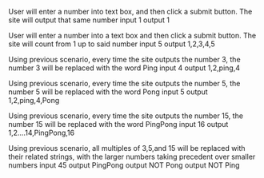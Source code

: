 User will enter a number into text box, and then click a submit button.  The site will output that same number
    input 1
    output 1

User will enter a number into a text box and then click a submit button.  The site will count from 1 up to said number
    input 5
    output 1,2,3,4,5

Using previous scenario, every time the site outputs the number 3, the number 3 will be replaced with the word Ping
    input 4
    output 1,2,ping,4

Using previous scenario, every time the site outputs the number 5, the number 5 will be replaced with the word Pong
    input 5
    output 1,2,ping,4,Pong

Using previous scenario, every time the site outputs the number 15, the number 15 will be replaced with the word PingPong
    input 16
    output 1,2....14,PingPong,16

Using previous scenario, all multiples of 3,5,and 15 will be replaced with their related strings, with the larger numbers taking precedent over smaller numbers
    input 45
    output PingPong
    output NOT Pong
    output NOT Ping
